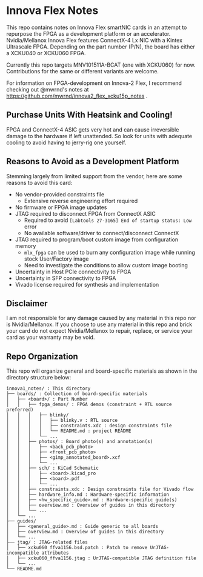 Innova Flex Notes
=================

This repo contains notes on Innova Flex smartNIC cards in an attempt to repurpose the FPGA as
a development platform or an accelerator. Nvidia/Mellanox Innova Flex features ConnectX-4 Lx NIC
with a Kintex Ultrascale FPGA. Depending on the part number (P/N), the board has either a XCKU040
or XCKU060 FPGA.

Currently this repo targets MNV101511A-BCAT (one with XCKU060) for now. Contributions for the same
or different variants are welcome.

For information on FPGA-development on Innova-2 Flex, I recommend checking out @mwrnd's notes at
https://github.com/mwrnd/innova2_flex_xcku15p_notes .

## Purchase Units With Heatsink and Cooling!

FPGA and ConnectX-4 ASIC gets very hot and can cause irreversible damage to the hardware if left
unattended. So look for units with adequate cooling to avoid having to jerry-rig one yourself.

## Reasons to Avoid as a Development Platform

Stemming largely from limited support from the vendor, here are some reasons to avoid this card:
- No vendor-provided constraints file
    - Extensive reverse engineering effort required
- No firmware or FPGA image updates
- JTAG required to disconnect FPGA from ConnectX ASIC
    - Required to avoid `[Labtools 27-3165] End of startup status: Low` error
    - No available software/driver to connect/disconnect ConnectX
- JTAG required to program/boot custom image from configuration memory
    - `mlx_fpga` can be used to burn any configuration image while running stock User/Factory image
    - Need to investigate the conditions to allow custom image booting
- Uncertainty in Host PCIe connectivity to FPGA
- Uncertainty in SFP connectivity to FPGA
- Vivado license required for synthesis and implementation

## Disclaimer

I am not responsible for any damage caused by any material in this repo nor is Nvidia/Mellanox.
If you choose to use any material in this repo and brick your card do not expect Nvidia/Mellanox to
repair, replace, or service your card as your warranty may be void.

## Repo Organization

This repo will organize general and board-specific materials as shown in the directory structure
below:

```
innova1_notes/ : This directory
├── boards/ : Collection of board-specific materials
│   ├── <board>/ : Part Number
│   │   ├── fpga_demos/ : FPGA demos (constraint + RTL source preferred)
│   │   │   ├── blinky/
│   │   │   │   ├── blinky.v : RTL source
│   │   │   │   ├── constraints.xdc : design constraints file
│   │   │   │   └── README.md : project README
│   │   │   └── ...
│   │   ├── photos/ : Board photo(s) and annotation(s)
│   │   │   ├── <back_pcb_photo>
│   │   │   ├── <front_pcb_photo>
│   │   │   ├── <gimp_annotated_board>.xcf
│   │   │   └── ...
│   │   ├── sch/ : KiCad Schematic
│   │   │   ├── <board>.kicad_pro
│   │   │   ├── <board>.pdf
│   │   │   └── ...
│   │   ├── constraints.xdc : Design constraints file for Vivado flow
│   │   ├── hardware_info.md : Hardware-specific information
│   │   ├── <hw_specific_guide>.md : Hardware-specific guide(s)
│   │   ├── overview.md : Overview of guides in this directory
│   │   └── ...
│   └── ...
├── guides/
│   ├── <general_guide>.md : Guide generic to all boards
│   ├── overview.md : Overview of guides in this directory
│   └── ...
├── jtag/ : JTAG-related files
│   ├── xcku060_ffva1156.bsd.patch : Patch to remove UrJTAG-incompatible attributes
│   ├── xcku060_ffva1156.jtag : UrJTAG-compatible JTAG definition file
│   └── ...
└── README.md
```
